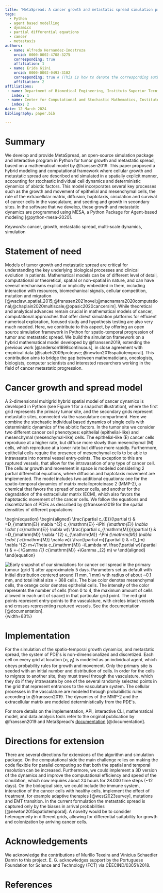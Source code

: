 ```yaml
---
title: 'MetaSpread: A cancer growth and metastatic spread simulation program in Python'
tags:
  - Python
  - agent based modelling
  - dynamics
  - partial differential equations
  - cancer
  - metastasis
authors:
  - name: Alfredo Hernandez-Inostroza
    orcid: 0000-0002-4708-3275
    corresponding: true
    affiliation: 1
  - name: Erida Gjini
    orcid: 0000-0002-0493-3102
    corresponding: true # (This is how to denote the corresponding author)
    affiliation: 2
affiliations:
 - name: Department of Biomedical Engineering, Instituto Superior Tecnico, University of Lisbon, Lisbon, Portugal
   index: 1
 - name: Center for Computational and Stochastic Mathematics, Instituto Superior Tecnico, University of Lisbon, Lisbon, Portugal
   index: 2
date: 12 March 2024
bibliography: paper.bib

---
```


# Summary

We develop and provide MetaSpread, an open-source simulation package and interactive program in Python for tumor growth and metastatic spread, based on a mathematical model by @franssen2019. This paper proposed a hybrid modeling and computational framework where cellular growth and metastatic spread are described and simulated in a spatially explicit manner, accounting for stochastic individual cell dynamics and deterministic dynamics of abiotic factors. This model incorporates several key processes such as the growth and movement of epithelial and mesenchymal cells, the role of the extracellular matrix, diffusion, haptotaxis, circulation and survival of cancer cells in the vasculature, and seeding and growth in secondary sites. In the software that we develop, these growth and metastatic dynamics are programmed using MESA, a Python Package for Agent-based modeling [@python-mesa-2020].

*Keywords:* cancer, growth, metastatic spread, multi-scale dynamics, simulation

# Statement of need

Models of tumor growth and metastatic spread are critical for understanding the key underlying biological processes and clinical evolution in patients. Mathematical models can be of different level of detail, computational or theoretical, spatial or non-spatial in nature, and can have several mechanisms explicit or implicitly embedded in them, including interaction with resources, biomechanical signals, cellular competition, mutation and migration [@waclaw_spatial_2015;@franssen2021novel;@macnamara2020computational;@chaplain2020multiscale;@opasic2020cancersim]. While theoretical and analytical advances remain crucial in mathematical models of cancer, computational approaches that offer direct simulation platforms for efficient numerical exploration, focused study and hypothesis testing are also very much needed. Here, we contribute to this aspect, by offering an open source simulation framework in Python for spatio-temporal progression of tumor and metastatic spread. We build the simulation framework on a hybrid mathematical model developed by @franssen2019, extending the previous work [@anderson1998continuous], in close agreement with empirical data [@sabeh2009protease; @newton2015spatiotemporal]. This contribution aims to bridge the gap between mathematicians, oncologists, biologists, computer scientists and interested researchers working in the field of cancer metastatic progression.

# Cancer growth and spread model

A 2-dimensional multigrid hybrid spatial model of cancer dynamics is developed in Python (see Figure 1 for a snapshot illustration), where the first grid represents the primary tumor site, and the secondary grids represent metastatic sites, connected via the vasculature compartment. Here we combine the stochastic individual based dynamics of single cells with deterministic dynamics of the abiotic factors. In the tumor site we consider two different cancer cell phenotypes: epithelial (epithelial-like) and mesenchymal (mesenchymal-like) cells. The epithelial-like (E) cancer cells reproduce at a higher rate, but diffuse more slowly than mesenchymal (M) cells, which reproduce at a lower rate but diffuse more rapidly. Furthermore, epithelial cells require the presence of mesenchymal cells to be able to intravasate into normal vessel entry-points. The exception to this are ruptured vessels, that allow for the intravasation of any type of cancer cell. The cellular growth and movement in space is modeled considering 2 partial differential equations, where diffusion and haptotaxis movement are implemented. The model includes two additional equations: one for the spatio-temporal dynamics of matrix metalloproteinase 2 (MMP-2), a chemical that favors the spread of cancer cells, and another for the degradation of the extracellular matrix (ECM), which also favors the haptotactic movement of the cancer cells. 
We follow the equations and discretization of PDEs as described by @franssen2019 for the spatial densitites of different populations:
<!-- The dimensionless model, as described by [@franssen2019] in Appendix A of their paper, corresponds to 4 PDEs, where the key variables reflect local densities of epithelial cells ($c_E$) and mesenchymal cells ($c_M$), and concentrations of MMP2 ($m$) and extracellular matrix ($w$): -->

\begin{equation}
\begin{aligned}
\frac{\partial c_{E}}{\partial t} & =D_{\mathrm{E}} \nabla ^{2} c_{\mathrm{E}} -\Phi _{\mathrm{E}} \nabla \cdot ( c_{\mathrm{E}} \nabla w)\\
\frac{\partial c_{\mathrm{M}}}{\partial t} & =D_{\mathrm{M}} \nabla ^{2} c_{\mathrm{M}} -\Phi _{\mathrm{M}} \nabla \cdot ( c_{\mathrm{M}} \nabla w)\\
\frac{\partial m}{\partial t} & =D_{m} \nabla ^{2} m+\Theta c_{\mathrm{M}} -\Lambda m\\
\frac{\partial w}{\partial t} & =-( \Gamma _{1} c_{\mathrm{M}} +\Gamma _{2} m) w
\end{aligned}
\end{equation}

<!-- , and several 2-dimensional grids are established, representing the primary site and the metastatic sites. Discretizing equations for $c_E$ and $c_M$ in space and time, we obtain:

\begin{equation}
\begin{aligned}
c_{Ei,j}^{n+1} = & \mathcal{P}_{0} c^{n}_{Ei-1,j} +\mathcal{P}_{1} c^{n}_{Ei+1,j} +\mathcal{P}_{2} c^{n}_{Ei,j+1} +\mathcal{P}_{3} c^{n}_{Ei,j-1} +\mathcal{P}_{4} c^{n}_{Ei,j}\\
c_{Mi,j}^{n+1} = & \mathcal{P}_{0} c^{n}_{Mi-1,j} +\mathcal{P}_{1} c^{n}_{Mi+1,j} +\mathcal{P}_{2} c^{n}_{Mi,j+1} +\mathcal{P}_{3} c^{n}_{Mi,j-1} +\mathcal{P}_{4} c^{n}_{Mi,j}\\
\end{aligned}
\end{equation}

Where $n$ refers to time point, $(i,j)$ refers to the spatial grid point $(i,j)$, and  $\mathcal{P}_0$ to $\mathcal{P}_4$:

\begin{equation}
\begin{aligned}
\mathcal{P}_{0} : & \mathcal{P}_{i-1,j}^{n} :=\frac{\Delta t}{(\Delta x)^{2}}\left[ D_{k} -\frac{\Phi _{k}}{4}\left( w_{i+1,j}^{n} -w_{i-1,j}^{n}\right)\right]\\
\mathcal{P}_{1} : & \mathcal{P}_{i+1,j}^{n} :=\frac{\Delta t}{(\Delta x)^{2}}\left[ D_{k} +\frac{\Phi _{k}}{4}\left( w_{i+1,j}^{n} -w_{i-1,j}^{n}\right)\right]\\
\mathcal{P}_{2} : & \mathcal{P}_{i,j+1}^{n} :=\frac{\Delta t}{(\Delta x)^{2}}\left[ D_{k} +\frac{\Phi _{k}}{4}\left( w_{i,j+1}^{n} -w_{i,j-1}^{n}\right)\right]\\
\mathcal{P}_{3} : & \mathcal{P}_{i,j-1}^{n} :=\frac{\Delta t}{(\Delta x)^{2}}\left[ D_{k} -\frac{\Phi _{k}}{4}\left( w_{i,j+1}^{n} -w_{i,j-1}^{n}\right)\right]\\
\mathcal{P}_{4} : & \mathcal{P}_{i,j}^{n} :=1-(\mathcal{P}_{0} +\mathcal{P}_{1} +\mathcal{P}_{2} +\mathcal{P}_{3})
\end{aligned}
\label{probs}
\end{equation} 

represent the probabilities for a cell to move up, down, left, right, or stay in place, and where $k=E,M$ can refer to an epithelial-like or mesenchymal-like cell. -->

![**Early snapshot of our simulations for cancer cell spread in the primary tumour (grid 1) after approximately 5 days.** Parameters set as default with initial distribution centered around (1 mm, 1 mm) with radius of about ~0.1 mm, and total initial size = 388 cells. The blue color denotes mesenchymal cells, the orange color denotes epithelial cells. The intensity of the color represents the number of cells (from 0 to 4, the maximum amount of cells allowed in each unit of space) in that particular grid point. The red grid points represent entry-points to the vasculature, with circles intact vessels and crosses representing ruptured vessels. See the documentation [@documentation].](Figure_1.png){width=63%}

# Implementation

For the simulation of the spatio-temporal growth dynamics, and metastatic spread, the system of PDE's is non-dimensionalized and discretized. Each cell on every grid at location $(x_i,y_j)$ is modeled as an individual agent, which obeys probability rules for growth and movement. Only the primary site is seeded with an initial number and distribution of cells. In order for the cells to migrate to another site, they must travel through the vasculature, which they do if they intravasate by one of the several randomly selected points in the grid that represent entrances to the vasculature system. The cellular processes in the vasculature are modeled through probabilistic rules according to @franssen2019. The dynamics of the MMP-2 and the extracellular matrix are modeled deterministically from the PDE's.

For more details on the implementation, API, interactive CLI, mathematical model, and data analysis tools refer to the original publication by @franssen2019 and MetaSpread's [documentation](https://metaspread.readthedocs.io/en/latest) [@documentation].
<!-- There is a maximal carrying capacity for each grid point given by $Q,$ (assumed equal to 4 in [@franssen2019]), to represent competition for space. There exist a doubling time $T_E$ and $T_M$ for epithelial and mesenchymal cells at which all the cells present in all grids will reproduce, duplicating in place, but never exceeding $Q$. -->

<!-- Only the primary site is seeded with an initial number and distribution of cells. In order for the cells to migrate to another site, they must travel through the vasculature, which they do if they intravasate by one of the several randomly selected points in the grid that represent entrances to the vasculature system. The extravasation to one of the metastatic sites only occurs if they survive, a process that is modeled with net probabilistic rules considering time spent in the vasculature, cluster disaggregation, cell type, and potential biases to different destinations. -->

<!-- For the abiotic factors $m$ and $w$, the discretization takes the form (see Appendices in [@franssen2019]):

\begin{equation}
\begin{aligned}
m_{i,j}^{n+1} = & D_{m}\frac{\Delta t_{a}}{( \Delta x_{a})^{2}}\left( m_{i+1,j}^{n} +m_{i-1,j}^{n} +m_{i,j+1}^{n} +m_{i,j-1}^{n}\right)\\
 & +m_{i,j}^{n}\left( 1-4D_{m}\frac{\Delta t_{a}}{( \Delta x_{a})^{2}} -\Delta t\Lambda \right) +\Delta t_{a} \Theta c^{n}_{Mi,j}\\
w_{i,j}^{n+1} = & w_{i,j}^{n}\left[ 1-\Delta t_{a}\left( \Gamma _{1} c{_{M}^{n}}_{i,j} +\Gamma _{2} m_{i,j}^{n}\right)\right]
\end{aligned}
\end{equation}

where $i,j$ reflect the grid point ($i,j$) and $n$ the time-point. In this discretization two different time and spatial steps are used for the cell population (E and M cells) and the abiotic factors (ECM and MMP-2), namely $\Delta t$ and $\Delta x = \Delta y$, $\Delta t_a$ and $\Delta x_a = \Delta y_a$ respectively. -->

<!-- # Simulation parameters

The biological parameters of the model and the simulation values are summarized in Table \ref{table}, tailored to breast cancer progression and early-stage dynamics prior to any treatment and in a pre-angiogenic phase (less than 0.2 cm in diameter). We provide the default values used by [@franssen2019], as informed by biological and empirical considerations (see also Table \ref{table} and references therein in [@franssen2019]). The dynamics represent a two-dimensional cross-section of a small avascular tumor and run on a 2-dimensional discrete grid (spatial domain $[0,1] \times [0,1]$ corresponding to physical domain of size $[0,0.2]\text{ cm} \times [0,0.2]\text{ cm}$), where each grid element corresponds to a spatial unit of dimension $(\Delta x,\Delta y)$, and where position $x_i,y_j$ corresponds to $i \Delta x$ and $j \Delta y$. Cancer cells are modeled as discrete agents whose growth and migration dynamics follow probabilistic rules, whereas the abiotic factors MMP2 and extracellular matrix dynamics follow the deterministic PDE evolution, discretized by an explicit five-point central difference discretization scheme together with zero-flux boundary conditions. The challenge of the simulation lies in coupling deterministic and agent-based stochastic dynamics, and in formulating the interface between the primary tumor Grid 1 and the metastatic sites (Grids 2,..$k$). Each grid shares the same parameters, but there can be biases in connectivity parameters between grids ($\mathcal{E}_{k}$ parameters).

Cell proliferation is implemented locally by generating a new cell when the doubling time is completed, for each cell in each grid point. But if the carrying capacity gets surpassed, then there is no generation of a new cell. The movement of the cells is implemented through the probabilities in Equations \ref{probs}, which are computed at each time point and for each cell and contain the contribution of the random diffusion process and non-random haptotactic movement. If a cell lands in a grid point that contains a vasculature entry point, it is typically removed from the main grid and added to the vasculature. But there are details regarding the type of cells (E or M) and vasculature entry points (normal or ruptured) further described by [@franssen2019].

The vasculature is the structure connecting the primary and secondary sites, and it represents a separate compartment in the simulation framework. Single cells or clusters of cells, denominated as circulating tumor cells (CTCs), can enter the vasculature either through a ruptured or normal vessel, and they can remain there for a fixed number of time $T_V$, representing the average time a cancer cell spends in the blood system. Each cell belonging to a cluster in the vasculature can disaggregate with some probability. At the end of the residence time in the vasculature, each cell's survival is determined randomly with probabilities that are different for single and cluster cells, and the surviving cells are randomly distributed on the secondary sites. To implement this vasculature dynamics in the algorithm, the vasculature is represented as a dictionary where the keys refer to the time-step in which there are clusters ready to extravasate. Intravasation at time $t$ corresponds to saving the cells into the dictionary with the associated exit time $t+T_V$.  It is important to note that this parameter on the configuration file must be in time steps units.

Extravasation rules follow the setup in the original paper [@franssen2019], ensuring arriving cells do not violate the carrying capacity. Metastatic growth after extravasation follows the same rules as in the original grid.  -->

<!-- # Structure of the simulation platform
\label{structure-sim}

The program can be run both interactively through the command line, or with explicit user command line arguments.

When run interactively, starting from the main menu, the following possibilities are offered: 

- **Run a new simulation:** the user can choose the *New Simulation* option to run a new simulation, with the arguments to be specified by the user being the maximal time for the dynamics, and the frequency of saving data (temporal resolution). Any other simulation parameter (see  Table \ref{table} ) will be taken from the *simulation\_configs.csv* file in the main folder. At the end of the simulation the dynamics of the grids, including agents (cells and vasculature points), the vasculature dynamics and the MMP2 and ECM are saved in a properly identified directory, including a *configs.csv* recording the used parameters for this particular simulation. The file *CellsData.csv* in this directory will include all the information of all cells and vasculature points in the simulation, for every time step.
  
  - In addition, in the ECM and MMP2 folders there will be files containing the values of these factors for each time step, not requiring any postprocessing.
  
  - The vasculature folder will contain several *.json* files with the state of the vasculature at each time step. That is, they will contain a dictionary showing the clusters that were present at each time step. Further information can be extracted by using the **data analysis** option.
  
  - The folder *Time when grids got populated* will have a file that will simply show the time step for which each grid (primary or secondary site) got populated.

  - When running from the commandline, the user can use `python -m metaspread run max-steps temporal-resolution`. For example, the command `python -m metaspread run 40000 150` would run a simulation for 40000 steps and saving the results every 150 steps.

  - The temporal resolution has to be always less or equal to `vasculature_time`. If not, it will not be possible to see the dynamics of the vasculature correctly, as the cells can intravasate and extravasate without being recorded.

- **Load an existing simulation** The user can select *Load Simulation* from the main menu, and an existing simulation will be loaded, and can be continued for further time steps with the same parameters in its *configs.csv* file. The only parameters that the user has to select are the new temporal resolution and the maximum extra steps for the simulation to run. When running from the commandline, the user can use `python -m metaspread load simulation-folder-name additional-steps temporal-resolution`. It is recommended to use the same temporal resolution as used before.

- **Post-process data from a simulation** The generated *CellsData.csv* contains the information of every cancer cell at every time step and every grid of the simulation. In order to facilitate the study of the results, we provide the user with several post-processing options: Data analysis, Graphical analysis and Video generation. 
  
  ![](postprocessing_menu.png)


- **Data analysis:** several results will be summarized in *.csv* files, such as the vasculature and tumor dynamics. 
  
  - The files that account for total number of cells, Vasculature dynamics (total numbers of CTCs and clusters, cells and phenotypes), and tumor radius (the maximum of all cell distances from the centroid of mass) and diameter (maximum of all cell-to-cell distances) evolution, consist of columns that register the state of a metric in each time step along the simulation. These easily allows plotting graphs of dynamics later on.
  
  - The tumor growth files for each time point consist of 8 rows: the first 2 rows correspond to x and y coordinates of mesenchymal cells. The second 2 rows correspond to the x and y coordinates of epithelial cells, the next 2 rows correspond to x and y coordinates of regular vasculature points, and the final 2 rows correspond to the coordinates of ruptured vessels. These allow for easily plotting the positions of the agents, and thus, the state of the tumor, at each time step.
  
  - The histogram files summarize the spatial distribution of cells for each time point. Each file consists of two columns: one for the bins, and one for the frequency. The bins represent the possible number of cells in each grid point, from 0 to $Q$, and the frequency the number of grid points that have that amount cells.

  - When running from the commandline, the user can use `python -m metaspread postprocess data simulation-folder-name`

- **Graphical analysis:** in order to run this step, it is necessary to run the data analysis option first. When selected, the used will be prompted to introduce the number of figures to describe the snapshot of the dynamics at equally spaced intervals between 0 and the final time of the simulation. Then, plots of the tumor distribution, ECM, MMP-2 for each grid. Furthermore, it will also produce other plots such as the dynamics of the cells in the vasculature, histograms of the cell number distribution over grid points, radius and diameter of the tumor over time, and total size of the tumor in each grid. When running from the commandline, the user can use `python -m metaspread postprocess graphics simulation-folder-name amount-of-figures`.

- **Video generation:** The user can choose the Videos option to generate animations from the figures generated in the *graphical analysis* step. When selected, the user will be prompted to introduce the framerate at which the videos should be saved. When running from the commandline, the user can use `python -m metaspread postprocess videos simulation-folder-name frame-rate`.

- **Run all:** The user can run all the aforementioned steps in order with this option. When running from the commandline, the user can use `python -m metaspread postprocess all simulation-folder-name amount-of-figures frame-rate`.

# Simulation parameters

The parameters non-dimensional values, as well as their code equivalent name are available in Table \ref{table}. Their dimensional values is available in Table \ref{table-sup}.

: Baseline parameter setup and values used in the computational simulations of MetaSpread. We follow the values estimated and used by @franssen2019. These parameters are specified in the config file corresponding to each run of the simulation. The non-dimensional values are obtained exactly following [@franssen2019; @anderson2000mathematical], by scaling time and space with $\tau=L^2/D$ where $D$ is a reference diffusion coefficient, and $\tilde{t}=t/\tau$, $\tilde{x}=x/L,\tilde{y}=y/L$, where the original length scale is $L=0.2 cm$. With these scalings, the final grid size is 201 x 201.\label{table} []{}

|                      | **Variable name \phantom{VariablenameVariablenameVariablename   }**| **Description \phantom{Non-dimensional}**                                                               | **Non-dimensional Value**                  |
|-------:|:-----------------------------------:|:-----------------------------|:-------------:|
| $$ \Delta t  $$      | `th`                              | Time step                                                                     | $$  1\times 10^{-3}   $$   |
| $$ \Delta x  $$      | `xh`                              | Space step                                                                    | $$  5\times 10^{-3}   $$   |
| $$ \Delta t_a  $$    | `tha`                             | Abiotic time step                                                             | $$  1\times 10^{-3}   $$   |
| $$ \Delta x_a  $$    | `xha`                             | Abiotic space step                                                            | $$  5\times 10^{-3}   $$   |
| $$ D_{M}  $$         | `dM`                              | Mesenchymal-like cancercell diffusion coefficient                             | $$  1\times 10^{-4}   $$   |
| $$ D_{E} $$          | `dE`                              | Epithelial-like cancer cell diffusion coefficient                             | $$  5\times 10^{-5}   $$   |
| $$ \Phi _{M}  $$     | `phiM`                            | Mesenchymal haptotactic sensitivity coefficient                               | $$  5\times 10^{-4}   $$   |
| $$ \Phi _{E}  $$     | `phiE`                            | Epithelial haptotactic sensitivity coefficient                                | $$  5\times 10^{-4}   $$   |
| $$ D_{m}  $$         | `dmmp`                            | MMP-2 diffusion coefficient                                                   | $$  1\times 10^{-3}   $$   |
| $$ \Theta  $$        | `theta`                           | MMP-2 production rate                                                         | $$  0.195   $$             |
| $$ \Lambda  $$       | `Lambda`                          | MMP-2 decay rate                                                              | $$  0.1   $$               |
| $$ \Gamma _{1}  $$   | `gamma1`                          | ECM degradation rate by MT1-MMP                                               | $$  1   $$                 |
| $$ \Gamma _{2} $$    | `gamma2`                          | ECM degradation rate by MMP-2                                                 | $$  1   $$                 |
| $$ T_{V}  $$         | `vasculature_time`               | Steps CTCs spend in the vasculature                                           | $$  180   $$               |
| $$ T_{E}  $$         | `doublingTimeE`                   | Epithelial doubling time                                                      | $$  3000   $$                 |
| $$ T_{M}  $$         | `doublingTimeM`                   | Mesenchymal doubling time                                                     | $$  2000   $$                 |
| $$ \mathcal{P}_{s}  $$       | `single_cell_survival`          | Single CTC survival probability                                               | $$  5\times 10^{-4}   $$   |
| $$ \mathcal{P}_{C}  $$       | `cluster_survival`               | CTC cluster survival probability                                              | $$  2.5\times 10^{-2}   $$ |
| $$ \mathcal{E}_{1,...,n}  $$ | `extravasation_probs`                              | Extravasation probabilities                                                   | $$  [0.75, 0.25]  $$       |
| $$ \mathcal{P}_{d}  $$       | `disaggregation_prob`            | Individual cancer cell dissagregation probability                             | $$  0.5   $$               |
| $$ Q  $$             | `carrying_capacity`              | Maximum amount of cells per grid point                                        | $$  4   $$                 |
| $$ U_P  $$           | `normal_vessels_primary`        | Nr. of normal vessels present on the primary grid                             | $$  2   $$                 |
| $$ V_P  $$           | `ruptured_vessels_primary`      | Nr. of ruptured vessels present on the primary grid                           | $$  8   $$                 |
| $$ U_{2,...,n}  $$   | `secondary_sites_vessels`       | Nr. of vessels present on the secondary sites                                 | $$  [10, 10]   $$          |
| $$ -  $$             | `n_center_points_for_tumor`   | Nr. of center-most grid points where the primary cells are going to be seeded | $$  97   $$                |
| $$ -  $$             | `n_center_points_for_vessels` | Nr. of center-most grid points where the vessels will not be able to spawn    | $$  200   $$               |
| $$ -  $$             | `gridsize`                        | Length in gridpoints of the grid's side                                       | $$201 $$                   |
| $$ -  $$             | `grids_number`                   | Nr. of grids, including the primary site                                      | $$  3   $$                 |
| $$ -  $$             | `mesenchymal_proportion`         | Initial proportion of M cells in grid 1                                       | $$  0.6   $$               |
| $$ -  $$             | `epithelial_proportion`          | Initial proportion of E cells in grid 1                                       | $$  0.4   $$               |
| $$ -  $$             | `number_of_initial_cells`      | Initial nr. of total cells                                                    | $$  388   $$               | -->

<!-- # Simulation output, visualization and analysis

To illustrate the performance and capability of MetaSpread, we provide some figures and visualization of the simulations output. In Figure 3 we show a later snapshot of our simulations for cancer cell spread and ECM and MMP2 evolution. In Figure 4 we show temporal dynamics of summary variables, e.g. total cell counts over time up to 12.78 days, possible to be computed after simulation data post-processing. In movies S1-S2 we show how the simulation platform can be used for studying the biological effect of different perturbations in parameters. These movies illustrate animations of the spatiotemporal evolution of a tumor on the primary site in two cases: (S1) diffusion-dominated and (S2) haptotaxis-dominated cellular movement. The first leads to a regular spatiotemporal pattern of growth, more isotropic and round, the second leads to a more irregular growth over space with cellular protrusions extending in some directions. -->

# Directions for extension

<!-- While the model underlying our program [@franssen2019] is simpler than later models developed for cancer invasion [@franssen2021novel;@macnamara2020computational;@chaplain2020multiscale], this simple package enables already deep study of the basic population dynamic processes involved in early tumor dynamics and metastatic growth, and engagement with interesting and important biology (reviewed in @franssen2019). A sufficient but not too hard level of complexity makes it a perfect tool for interaction by non-specialists in the mathematical field, medical doctors, and for researchers willing to explore hypotheses with it, perform simulations or extract from it pedagogical value for students and the wider public.  -->
There are several directions for extensions of the algorithm and simulation package. On the computational side the main challenge relies on making the code flexible for parallel computing so that both the spatial and temporal resolution can be increased. Furthermore, we could implement a 3D version of the dynamics and improve the computational efficiency and speed of the simulation, which now requires about 24 hours for 28.000 time steps (~12 days). On the biological side, we could include the immune system, interaction of the cancer cells with healthy cells, implement the effect of treatment, for example adaptive therapies [@west2023survey], mutations and EMT transition. In the current formulation the metastatic spread is captured only by the biases in arrival probabilities [@newton2015spatiotemporal]. A novelty would be to consider heterogeneity in different grids, allowing for differential suitability for growth and colonization by arriving cancer cells. 
<!-- Finally, an interesting improvement would be the addition of an upgraded interface that allows the user to interact with the results in a more user-friendly way, at arbitrary time steps, allowing to probe the tumor dynamics at different degrees of spatial resolution, and selec for enhanced visualization or analysis options. -->

<!-- # Supporting information

Supporting videos are available on the paper branch of the Github repository.
Movie S1: Example 1 of spatiotemporal evolution of tumor growth in the primary site (default parameters, diffusion-dominated movement). Movie S2: Example 2 of spatiotemporal evolution of tumor growth in the primary site (parameters with haptotaxis-dominated movement of cells). All the parameters are as default, except for the diffusion coefficients $D_M$ and $D_E$, where in movie 2 they correspond to $1 \cdot 10^{-10}$ and $0.5 \cdot 10^{-11}$, respectively. -->
<!-- 
![**Later snapshot of our simulations for cancer cell spread and ECM and MMP2 evolution in the primary and secondary metastatic site, grid 1 (left) and grid 2 (right) after approximately 12.78 days.** Parameters set as default with initial distribution centered around (1 mm,1 mm) and total initial size = 388 cells. In the top row, the blue color denotes mesenchymal cells, the orange color denotes epithelial cells. The intensity of the color represents the number of cells (from 0 to Q) in that particular grid point. The red grid points represent entry-points to the vasculature, with circles intact vessels and crosses representing ruptured vessels. In the middle row, we plot the corresponding evolution of the density of the extracellular matrix at the same time points. In the last row we plot the spatial distribution of MMP2.](6 images.png)

![**Dynamics of total cell counts over time up to 12.78 days.** Top panels: In the primary (left) and secondary (right) tumor grid. Here we illustrate the functionality of the package to yield summaries of the spatiotemporal evolution of the cancer dynamics in the primary and in the metastatic site(s), namely total count of epithelial (E) and mesenchymal (M) cells. Middle panels: Dynamics in the vasculature, showing the amount of E and M cells (left), and the amount clusters (right). Cells can persist as single cells (CTC) or as multicellular clusters. As it can be seen, the majority of cells in the vasculature circulate in the form of clusters (green line) with only a minority being single CTCs (the difference between the red and the green line). Bottom panels: (left) radius and diameter of the spatio-temporal spread Radius is defined as the maximum of all cell distances from the centroid of mass, and diameter as the maximum of all cell-to-cell distances. (Right) distribution histogram of the cells over spatial grid points in the primary grid. The figure is obtained from the simulations corresponding to Figure 3.](dynamics.png) -->

<!-- 
: Additional table with the original values and dimensions of the parameters provided by @franssen2019.\label{table-sup} []{}

|    **Variable**      | **Dimensional Value**                  |
|-------:|:-------------:|
| $$ \Delta t  $$      | $$ 40$$ s   |
| $$ \Delta x  $$      | $$  1\times 10^{-3} $$ cm  |
| $$ \Delta t_a  $$    | $$ 40$$ s   |
| $$ \Delta x_a  $$    | $$  1\times 10^{-3} $$ cm  |
| $$ D_{M}  $$         | $$1\times 10^{-10}$$ cm$^{2}$s$^{-1}$|
| $$ D_{E} $$          | $$5\times 10^{-11}$$ cm$^{2}$s$^{-}$$^{1}$|
| $$ \Phi _{M}  $$     | $$2.6\times 10^{3}$$ cm$^{2}$M$^{-1}$s$^{-1}$|
| $$ \Phi _{E}  $$     | $$2.6\times 10^{3}$$ cm$^{2}$M$^{-1}$s$^{-1}$|
| $$ D_{m}  $$         | $$1\times 10^{-9}$$ cm$^{2}$s$^{-1}$ |
| $$ \Theta  $$        | $$4.875\times 10^{-6}$$ M$^{-1}$s$^{-1}$|
| $$ \Lambda  $$       | $$2.5\times 10^{-6}$$ s$^{-1}$  |
| $$ \Gamma _{1}  $$   | $$1\times 10^{-4}$$ s$^{-1}$    |
| $$ \Gamma _{2} $$    | $$1\times 10^{-4}$$ M$^{-1}$s$^{-1}$ |
| $$ T_{V}  $$         | $$7.2\times 10^{3}$$ s     |
| $$ T_{M}  $$         | $$1.2\times 10^{5}$$ s     |
| $$ T_{E}  $$         | $$8\times 10^{4}$$ s       | -->

# Acknowledgements

We acknowledge the contributions of Murillo Texeira and Vinicius Schaedler Damin to this project. E. G. acknowledges support by the Portuguese Foundation for Science and Technology (FCT) via CEECIND/03051/2018.

# References
